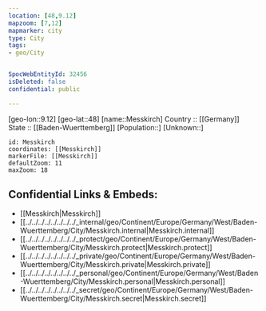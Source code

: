 ```yaml
---
location: [48,9.12] 
mapzoom: [7,12] 
mapmarker: city 
type: City
tags:
- geo/City


SpocWebEntityId: 32456
isDeleted: false
confidential: public

---
```

[geo-lon::9.12] 
[geo-lat::48] 
[name::Messkirch] 
Country :: [[Germany]]  
State :: [[Baden-Wuerttemberg]] 
[Population::] 
[Unknown::] 


```leaflet
id: Messkirch
coordinates: [[Messkirch]] 
markerFile: [[Messkirch]] 
defaultZoom: 11 
maxZoom: 18
```


## Confidential Links & Embeds: 
- [[Messkirch|Messkirch]]  
- [[../../../../../../../../_internal/geo/Continent/Europe/Germany/West/Baden-Wuerttemberg/City/Messkirch.internal|Messkirch.internal]] 
- [[../../../../../../../../_protect/geo/Continent/Europe/Germany/West/Baden-Wuerttemberg/City/Messkirch.protect|Messkirch.protect]] 
- [[../../../../../../../../_private/geo/Continent/Europe/Germany/West/Baden-Wuerttemberg/City/Messkirch.private|Messkirch.private]] 
- [[../../../../../../../../_personal/geo/Continent/Europe/Germany/West/Baden-Wuerttemberg/City/Messkirch.personal|Messkirch.personal]] 
- [[../../../../../../../../_secret/geo/Continent/Europe/Germany/West/Baden-Wuerttemberg/City/Messkirch.secret|Messkirch.secret]] 
